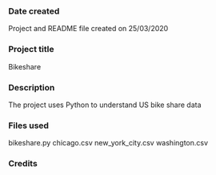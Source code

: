 ### Date created
Project and README file created on 25/03/2020

### Project title
Bikeshare

### Description
The project uses Python to understand US bike share data

### Files used
bikeshare.py
chicago.csv
new_york_city.csv
washington.csv

### Credits

